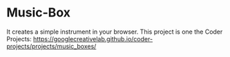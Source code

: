 # Music-Box
It creates a simple instrument in your browser.
This project is one the Coder Projects:
https://googlecreativelab.github.io/coder-projects/projects/music_boxes/
